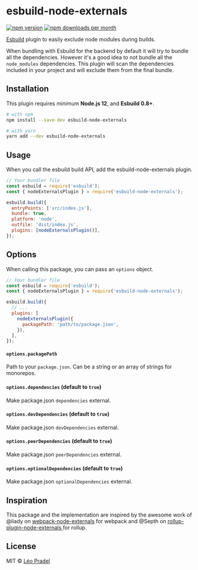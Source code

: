 # esbuild-node-externals

[![npm version](https://img.shields.io/npm/v/esbuild-node-externals.svg)](https://www.npmjs.com/package/esbuild-node-externals)
[![npm downloads per month](https://img.shields.io/npm/dm/esbuild-node-externals.svg)](https://www.npmjs.com/package/esbuild-node-externals)

[Esbuild](https://github.com/evanw/esbuild) plugin to easily exclude node modules during builds.

When bundling with Esbuild for the backend by default it will try to bundle all the dependencies. However it's a good idea to not bundle all the `node_modules` dependencies. This plugin will scan the dependencies included in your project and will exclude them from the final bundle.

## Installation

This plugin requires minimum **Node.js 12**, and **Esbuild 0.8+**.

```sh
# with npm
npm install --save-dev esbuild-node-externals

# with yarn
yarn add --dev esbuild-node-externals
```

## Usage

When you call the esbuild build API, add the esbuild-node-externals plugin.

```js
// Your bundler file
const esbuild = require('esbuild');
const { nodeExternalsPlugin } = require('esbuild-node-externals');

esbuild.build({
  entryPoints: ['src/index.js'],
  bundle: true,
  platform: 'node',
  outfile: 'dist/index.js',
  plugins: [nodeExternalsPlugin()],
});
```

## Options

When calling this package, you can pass an `options` object.

```js
// Your bundler file
const esbuild = require('esbuild');
const { nodeExternalsPlugin } = require('esbuild-node-externals');

esbuild.build({
  // ...
  plugins: [
    nodeExternalsPlugin({
      packagePath: 'path/to/package.json',
    }),
  ],
});
```

#### `options.packagePath`

Path to your `package.json`. Can be a string or an array of strings for monorepos.

#### `options.dependencies` (default to `true`)

Make package.json `dependencies` external.

#### `options.devDependencies` (default to `true`)

Make package.json `devDependencies` external.

#### `options.peerDependencies` (default to `true`)

Make package.json `peerDependencies` external.

#### `options.optionalDependencies` (default to `true`)

Make package.json `optionalDependencies` external.

## Inspiration

This package and the implementation are inspired by the awesome work of @liady on [webpack-node-externals](https://github.com/liady/webpack-node-externals) for webpack and @Septh on [rollup-plugin-node-externals
](https://github.com/Septh/rollup-plugin-node-externals) for rollup.

## License

MIT © [Léo Pradel](https://www.leopradel.com/)
